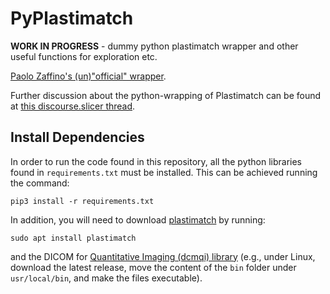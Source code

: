 # PyPlastimatch

**WORK IN PROGRESS** - dummy python plastimatch wrapper and other useful functions for exploration etc.

[Paolo Zaffino's (un)"official" wrapper](https://gitlab.com/plastimatch/plastimatch/-/tree/master/extra/python).

Further discussion about the python-wrapping of Plastimatch can be found at [this discourse.slicer thread](https://discourse.slicer.org/t/python-wrapping-of-plastimatch/6722/10).

## Install Dependencies

In order to run the code found in this repository, all the python libraries found in `requirements.txt` must be installed. This can be achieved running the command:

```
pip3 install -r requirements.txt
```

In addition, you will need to download [plastimatch](http://plastimatch.org/) by running:

```
sudo apt install plastimatch
```

and the DICOM for [Quantitative Imaging (dcmqi) library](https://github.com/QIICR/dcmqi) (e.g., under Linux, download the latest release, move the content of the `bin` folder under `usr/local/bin`, and make the files executable).
